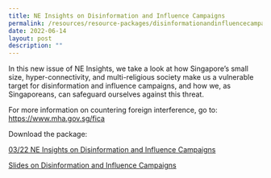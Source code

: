```yaml
---
title: NE Insights on Disinformation and Influence Campaigns
permalink: /resources/resource-packages/disinformationandinfluencecampaigns/
date: 2022-06-14
layout: post
description: ""
---
```

In this new issue of NE Insights, we take a look at how Singapore’s small size, hyper-connectivity, and multi-religious society make us a vulnerable target for disinformation and influence campaigns, and how we, as Singaporeans, can safeguard ourselves against this threat. 

For more information on countering foreign interference, go to: [https://www.mha.gov.sg/fica ](https://www.mha.gov.sg/fica )

Download the package:

[03/22 NE Insights on Disinformation and Influence Campaigns](/files/03_22%20NE%20Insights%20on%20Disinformation%20and%20Influence%20Campaigns.pdf)

[Slides on Disinformation and Influence Campaigns](/files/Slides%20on%20Disinformation%20and%20Influence%20Campaigns_.pdf)